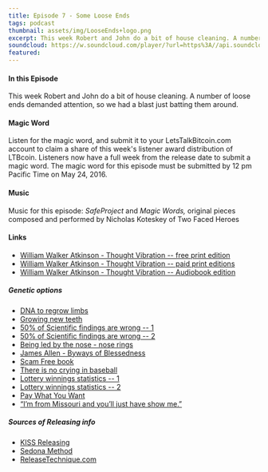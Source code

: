 ```yaml
---
title: Episode 7 - Some Loose Ends
tags: podcast
thumbnail: assets/img/LooseEnds+logo.png
excerpt: This week Robert and John do a bit of house cleaning. A number of loose ends demanded attention, so we had a blast just batting them around.
soundcloud: https://w.soundcloud.com/player/?url=https%3A//api.soundcloud.com/tracks/264331606
featured:
---
```


#### In this Episode

This week Robert and John do a bit of house cleaning. A number of
loose ends demanded attention, so we had a blast just batting them around.

#### Magic Word

Listen for the magic word, and submit it to your LetsTalkBitcoin.com account to claim a share of this week's  listener award distribution of LTBcoin. Listeners now have a full week from the release date to submit a magic word. The magic word for this episode must be submitted by 12 pm Pacific Time on May 24, 2016.

#### Music

Music for this episode: *SafeProject* and *Magic Words,* original pieces composed and performed by Nicholas Koteskey of Two Faced Heroes

#### Links

- [William Walker Atkinson - Thought Vibration -- free print edition](https://archive.org/stream/ThoughtVibrationOrTheLawOfAttractionInTheThoughtWorld/Thought_Vibration__Or__The_Law_of_Attrac#page/n1/mode/2up)
- [William Walker Atkinson - Thought Vibration -- paid print editions](http://calm.li/thoughtvibration)
- [William Walker Atkinson - Thought Vibration -- Audiobook edition](https://archive.org/details/thought_vibration_ap_librivox)

##### Genetic options

- [DNA to regrow limbs](http://www.bbc.com/future/story/20130307-will-we-ever-regenerate-limbs)
- [Growing new teeth](http://www.usnews.com/news/articles/2013/05/13/alligators-can-grow-new-teeth-so-why-not-humans)
- [50% of Scientific findings are wrong -- 1](https://www.newscientist.com/article/dn7915-most-scientific-papers-are-probably-wrong)
- [50% of Scientific findings are wrong -- 2](https://www.theguardian.com/science/occams-corner/2013/sep/17/scientific-studies-wrong)
- [Being led by the nose - nose rings](https://en.wikipedia.org/wiki/Nose_ring_(animal))
- [James Allen - Byways of Blessedness](http://j.mp/pax_james-allen)
- [Scam Free book](http://livesensical.com/scamfree)
- [There is no crying in baseball](https://www.youtube.com/watch?v=6M8szlSa-8o)
- [Lottery winnings statistics -- 1](http://www.statisticbrain.com/lottery-winner-statistics/)
- [Lottery winnings statistics -- 2](http://brandongaille.com/22-lottery-winners-bankrupt-statistics/)
- [Pay What You Want](https://en.wikipedia.org/wiki/Pay_what_you_want)
- [“I’m from Missouri and you’ll just have show me.”](https://en.wikipedia.org/wiki/Willard_Duncan_Vandiver)

##### Sources of Releasing info

- [KISS Releasing](http://lesterandme.com/)
- [Sedona Method](http://www.sedona.com/Home.asp)
- [ReleaseTechnique.com](http://www.releasetechnique.com/)
